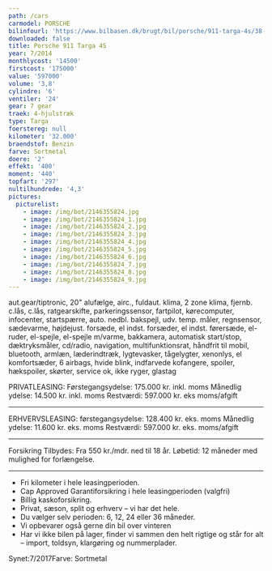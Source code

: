 ```yaml
---
path: /cars
carmodel: PORSCHE
bilinfourl: 'https://www.bilbasen.dk/brugt/bil/porsche/911-targa-4s/38-pdk-2d/4052037'
downloaded: false
title: Porsche 911 Targa 4S
year: 7/2014
monthlycost: '14500'
firstcost: '175000'
value: '597000'
volume: '3,8'
cylindre: '6'
ventiler: '24'
gear: 7 gear
traek: 4-hjulstræk
type: Targa
foerstereg: null
kilometer: '32.000'
braendstof: Benzin
farve: Sortmetal
doere: '2'
effekt: '400'
moment: '440'
topfart: '297'
nultilhundrede: '4,3'
pictures:
  picturelist:
    - image: /img/bot/2146355824.jpg
    - image: /img/bot/2146355824_1.jpg
    - image: /img/bot/2146355824_2.jpg
    - image: /img/bot/2146355824_3.jpg
    - image: /img/bot/2146355824_4.jpg
    - image: /img/bot/2146355824_5.jpg
    - image: /img/bot/2146355824_6.jpg
    - image: /img/bot/2146355824_7.jpg
    - image: /img/bot/2146355824_8.jpg
    - image: /img/bot/2146355824_9.jpg
---
```

aut.gear/tiptronic, 20" alufælge, airc., fuldaut. klima, 2 zone klima, fjernb. c.lås, c.lås, ratgearskifte, parkeringssensor, fartpilot, kørecomputer, infocenter, startspærre, auto. nedbl. bakspejl, udv. temp. måler, regnsensor, sædevarme, højdejust. forsæde, el indst. forsæder, el indst. førersæde, el-ruder, el-spejle, el-spejle m/varme, bakkamera, automatisk start/stop, dæktryksmåler, cd/radio, navigation, multifunktionsrat, håndfrit til mobil, bluetooth, armlæn, læderindtræk, lygtevasker, tågelygter, xenonlys, el komfortsæder, 6 airbags, hvide blink, indfarvede kofangere, spoiler, hækspoiler, skørter, service ok, ikke ryger, glastag

PRIVATLEASING:
Førstegangsydelse: 175.000 kr. inkl. moms
Månedlig ydelse: 14.500 kr. inkl. moms
Restværdi: 597.000 kr. eks moms/afgift
__________________________________________

ERHVERVSLEASING:
førstegangsydelse: 128.400 kr. eks. moms 
Månedlig ydelse: 11.600 kr. eks. moms
Restværdi: 597.000 kr. eks. moms/afgift
__________________________________________

Forsikring Tilbydes:
Fra 550 kr./mdr. ned til 18 år. 
Løbetid: 12 måneder med mulighed for forlængelse.
__________________________________________

* Fri kilometer i hele leasingperioden.
* Cap Approved Garantiforsikring i hele leasingperioden (valgfri)
* Billig kaskoforsikring.
* Privat, sæson, split og erhverv – vi har det hele.
* Du vælger selv perioden: 6, 12, 24 eller 36 måneder.
* Vi opbevarer også gerne din bil over vinteren
* Har vi ikke bilen på lager, finder vi sammen den helt rigtige og står for alt – import, toldsyn, klargøring og nummerplader. 

Synet:7/2017Farve: Sortmetal
